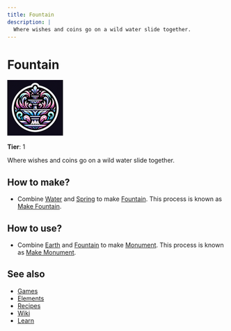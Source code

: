 ```yaml
---
title: Fountain
description: |
  Where wishes and coins go on a wild water slide together.
---
```

# Fountain

![](../images/item.fountain.png)

**Tier**: 1

Where wishes and coins go on a wild water slide together.

## How to make?

* Combine [Water](/wiki/elements/water) and [Spring](/wiki/elements/spring) to make [Fountain](/wiki/elements/fountain). This process is known as [Make Fountain](/wiki/recipes/make-fountain).

## How to use?

* Combine [Earth](/wiki/elements/earth) and [Fountain](/wiki/elements/fountain) to make [Monument](/wiki/elements/monument). This process is known as [Make Monument](/wiki/recipes/make-monument).

## See also

* [Games](/wiki/games)
* [Elements](/wiki/elements)
* [Recipes](/wiki/recipes)
* [Wiki](/wiki/index)
* [Learn](/learn/index)